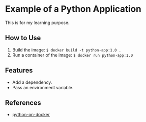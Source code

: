 # Example of a Python Application

This is for my learning purpose.

## How to Use

1. Build the image: `$ docker build -t python-app:1.0 .`
2. Run a container of the image: `$ docker run python-app:1.0`

## Features

* Add a dependency.
* Pass an environment variable.

## References

* [python-on-docker](https://www.askpython.com/python/python-on-docker)
